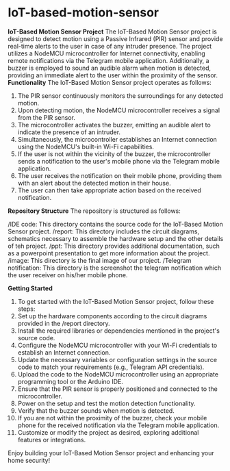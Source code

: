 # IoT-based-motion-sensor
**IoT-Based Motion Sensor Project**
The IoT-Based Motion Sensor project is designed to detect motion using a Passive Infrared (PIR) sensor and provide real-time alerts to the user in case of any intruder presence. The project utilizes a NodeMCU microcontroller for Internet connectivity, enabling remote notifications via the Telegram mobile application. Additionally, a buzzer is employed to sound an audible alarm when motion is detected, providing an immediate alert to the user within the proximity of the sensor.
**Functionality**
The IoT-Based Motion Sensor project operates as follows:

1. The PIR sensor continuously monitors the surroundings for any detected motion.
2. Upon detecting motion, the NodeMCU microcontroller receives a signal from the PIR sensor.
3. The microcontroller activates the buzzer, emitting an audible alert to indicate the presence of an intruder.
4. Simultaneously, the microcontroller establishes an Internet connection using the NodeMCU's built-in Wi-Fi capabilities.
5. If the user is not within the vicinity of the buzzer, the microcontroller sends a notification to the user's mobile phone via the Telegram mobile application.
6. The user receives the notification on their mobile phone, providing them with an alert about the detected motion in their house.
7. The user can then take appropriate action based on the received notification.

**Repository Structure**
The repository is structured as follows:

/IDE code: This directory contains the source code for the IoT-Based Motion Sensor project.
/report: This directory includes the circuit diagrams, schematics necessary to assemble the hardware setup and the other details of teh project.
/ppt: This directory provides additional documentation, such as a powerpoint presentation to get more information about the project.
/image: This directory is the final image of our project.
/Telegram notification: This directory is the screenshot the telegram notification which the user receiver on his/her mobile phone.

**Getting Started**
1. To get started with the IoT-Based Motion Sensor project, follow these steps:
2. Set up the hardware components according to the circuit diagrams provided in the /report directory.
3. Install the required libraries or dependencies mentioned in the project's source code.
4. Configure the NodeMCU microcontroller with your Wi-Fi credentials to establish an Internet connection.
5. Update the necessary variables or configuration settings in the source code to match your requirements (e.g., Telegram API credentials).
6. Upload the code to the NodeMCU microcontroller using an appropriate programming tool or the Arduino IDE.
7. Ensure that the PIR sensor is properly positioned and connected to the microcontroller.
8. Power on the setup and test the motion detection functionality.
9. Verify that the buzzer sounds when motion is detected.
10. If you are not within the proximity of the buzzer, check your mobile phone for the received notification via the Telegram mobile application.
11. Customize or modify the project as desired, exploring additional features or integrations.

Enjoy building your IoT-Based Motion Sensor project and enhancing your home security!
